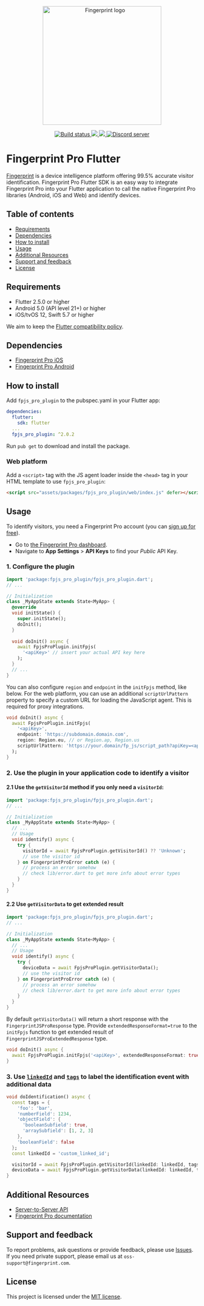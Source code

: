 <p align="center">
  <a href="https://fingerprint.com">
    <picture>
     <source media="(prefers-color-scheme: dark)" srcset="https://raw.githubusercontent.com/fingerprintjs/fingerprintjs-pro-flutter/main/res/logo_light.svg" />
     <source media="(prefers-color-scheme: light)" srcset="https://raw.githubusercontent.com/fingerprintjs/fingerprintjs-pro-flutter/main/res/logo_dark.svg" />
     <img src="https://raw.githubusercontent.com/fingerprintjs/fingerprintjs-pro-flutter/main/res/logo_dark.svg" alt="Fingerprint logo" width="312px" />
   </picture>
  </a>
</p>
<p align="center">
  <a href="https://github.com/fingerprintjs/fingerprintjs-pro-flutter/actions/workflows/ci.yml">
    <img src="https://github.com/fingerprintjs/fingerprintjs-pro-flutter/actions/workflows/ci.yml/badge.svg" alt="Build status">
  </a>
  <a href="https://pub.dev/packages/fpjs_pro_plugin">
    <img src="https://img.shields.io/pub/v/fpjs_pro_plugin.svg"/>
  </a>
  <a href="https://opensource.org/licenses/MIT">
    <img src="https://img.shields.io/:license-mit-blue.svg?style=flat"/>
  </a>
  <a href="https://discord.gg/39EpE2neBg">
    <img src="https://img.shields.io/discord/852099967190433792?style=logo&label=Discord&logo=Discord&logoColor=white" alt="Discord server">
  </a>
</p>

# Fingerprint Pro Flutter
[Fingerprint](https://fingerprint.com/) is a device intelligence platform offering 99.5% accurate visitor
identification. Fingerprint Pro Flutter SDK is an easy way to integrate Fingerprint Pro into your Flutter
application to call the native Fingerprint Pro libraries (Android, iOS and Web) and identify devices.

## Table of contents
* [Requirements](#requirements)
* [Dependencies](#dependencies)
* [How to install](#how-to-install)
* [Usage](#usage)
* [Additional Resources](#additional-resources)
* [Support and feedback](#support-and-feedback)
* [License](#license)

## Requirements
- Flutter 2.5.0 or higher
- Android 5.0 (API level 21+) or higher
- iOS/tvOS 12, Swift 5.7 or higher

We aim to keep the [Flutter compatibility policy](https://docs.flutter.dev/release/compatibility-policy).

## Dependencies
- [Fingerprint Pro iOS](https://github.com/fingerprintjs/fingerprintjs-pro-ios)
- [Fingerprint Pro Android](https://github.com/fingerprintjs/fingerprintjs-pro-android)

## How to install
Add `fpjs_pro_plugin` to the pubspec.yaml in your Flutter app:

```yaml
dependencies:
  flutter:
    sdk: flutter
  ...
  fpjs_pro_plugin: ^2.0.2
```

Run `pub get` to download and install the package.

### Web platform

Add a `<script>` tag with the JS agent loader inside the `<head>` tag in your HTML template to use `fpjs_pro_plugin`:

```html
<script src="assets/packages/fpjs_pro_plugin/web/index.js" defer></script>
```

## Usage
To identify visitors, you need a Fingerprint Pro account (you can [sign up for free](https://dashboard.fingerprintjs.com/signup/)).

- Go to [the Fingerprint Pro dashboard](https://dashboard.fingerprint.com/).
- Navigate to **App Settings** > **API Keys** to find your _Public_ API Key.

### 1. Configure the plugin

```dart
import 'package:fpjs_pro_plugin/fpjs_pro_plugin.dart';
// ...

// Initialization
class _MyAppState extends State<MyApp> {
  @override
  void initState() {
    super.initState();
    doInit();
  }
  
  void doInit() async {
    await FpjsProPlugin.initFpjs(
      '<apiKey>' // insert your actual API key here
    );
  }
  // ...
}
```

You can also configure `region` and `endpoint` in the `initFpjs` method, like below. For the web platform, you can use an additional `scriptUrlPattern` property to specify a custom URL for loading the JavaScript agent. This is required for proxy integrations.
```dart
void doInit() async {
  await FpjsProPlugin.initFpjs(
    '<apiKey>',
    endpoint: 'https://subdomain.domain.com',
    region: Region.eu, // or Region.ap, Region.us
    scriptUrlPattern: 'https://your.domain/fp_js/script_path?apiKey=<apiKey>&version=<version>&loaderVersion=<loaderVersion>'
  );
}
```

### 2. Use the plugin in your application code to identify a visitor

#### 2.1 Use the `getVisitorId` method if you only need a `visitorId`: 

```dart
import 'package:fpjs_pro_plugin/fpjs_pro_plugin.dart';
// ...

// Initialization
class _MyAppState extends State<MyApp> {
  // ...
  // Usage
  void identify() async {
    try {
      visitorId = await FpjsProPlugin.getVisitorId() ?? 'Unknown';
      // use the visitor id
    } on FingerprintProError catch (e) {
      // process an error somehow
      // check lib/error.dart to get more info about error types
    }
  }
}
```

#### 2.2 Use `getVisitorData` to get extended result

```dart
import 'package:fpjs_pro_plugin/fpjs_pro_plugin.dart';
// ...

// Initialization
class _MyAppState extends State<MyApp> {
  // ...
  // Usage
  void identify() async {
    try {
      deviceData = await FpjsProPlugin.getVisitorData();
      // use the visitor id
    } on FingerprintProError catch (e) {
      // process an error somehow
      // check lib/error.dart to get more info about error types
    }
  }
}
```

By default `getVisitorData()` will return a short response with the `FingerprintJSProResponse` type.
Provide `extendedResponseFormat=true` to the `initFpjs` function to get extended result of `FingerprintJSProExtendedResponse` type.

```dart
void doInit() async {
  await FpjsProPlugin.initFpjs('<apiKey>', extendedResponseFormat: true);
}
```

### 3. Use [`linkedId`](https://dev.fingerprint.com/docs/js-agent#linkedid) and [`tags`](https://dev.fingerprint.com/docs/js-agent#tag) to label the identification event with additional data

```dart
void doIdentification() async {
  const tags = {
    'foo': 'bar',
    'numberField': 1234,
    'objectField': {
      'booleanSubfield': true,
      'arraySubfield': [1, 2, 3]
    },
    'booleanField': false
  };
  const linkedId = 'custom_linked_id';

  visitorId = await FpjsProPlugin.getVisitorId(linkedId: linkedId, tags: tags);
  deviceData = await FpjsProPlugin.getVisitorData(linkedId: linkedId, tags: tags);
}
```

## Additional Resources
- [Server-to-Server API](https://dev.fingerprint.com/docs/server-api)
- [Fingerprint Pro documentation](https://dev.fingerprint.com/docs)

## Support and feedback

To report problems, ask questions or provide feedback, please
use [Issues](https://github.com/fingerprintjs/fingerprintjs-pro-flutter/issues). If you need private support, please
email us at `oss-support@fingerprint.com`.

## License
This project is licensed under the [MIT license](https://github.com/fingerprintjs/fingerprintjs-pro-flutter/blob/main/LICENSE).
